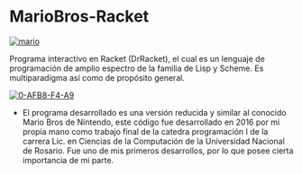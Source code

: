 # MarioBros-Racket

<a href="https://www.linkedin.com/in/acostasimon"><img src="https://i.ibb.co/QrXrsc2/mario.png" alt="mario" border="0"></a>

Programa interactivo en Racket (DrRacket), el cual es un lenguaje de programación de amplio espectro de la familia de Lisp y Scheme. Es multiparadigma así como de propósito general.

<a href="https://www.linkedin.com/in/acostasimon"><img src="https://i.ibb.co/rFV3Mpv/0-AFB8-F4-A9.png" alt="0-AFB8-F4-A9" border="0"></a>

* El programa desarrollado es una versión reducida y similar al conocido Mario Bros de Nintendo, este código fue desarrollado en 2016 por mi propia mano como trabajo final de la catedra programación I de la carrera Lic. en Ciencias de la Computación de la Universidad Nacional de Rosario. Fue uno de mis primeros desarrollos, por lo que posee cierta importancia de mi parte.
